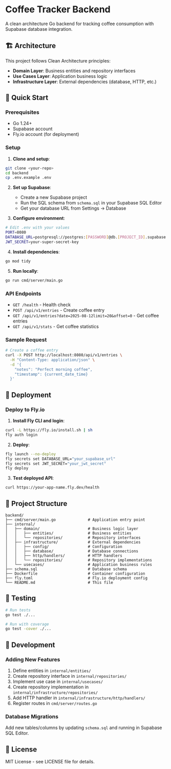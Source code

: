 # Coffee Tracker Backend

A clean architecture Go backend for tracking coffee consumption with Supabase database integration.

## 🏗️ Architecture

This project follows Clean Architecture principles:

- **Domain Layer**: Business entities and repository interfaces
- **Use Cases Layer**: Application business logic
- **Infrastructure Layer**: External dependencies (database, HTTP, etc.)

## 🚀 Quick Start

### Prerequisites

- Go 1.24+
- Supabase account
- Fly.io account (for deployment)

### Setup

1. **Clone and setup**:

```bash
git clone <your-repo>
cd backend
cp .env.example .env
```

2. **Set up Supabase**:

   - Create a new Supabase project
   - Run the SQL schema from `schema.sql` in your Supabase SQL Editor
   - Get your database URL from Settings → Database

3. **Configure environment**:

```bash
# Edit .env with your values
PORT=8080
DATABASE_URL=postgresql://postgres:[PASSWORD]@db.[PROJECT_ID].supabase.co:5432/postgres
JWT_SECRET=your-super-secret-key
```

4. **Install dependencies**:

```bash
go mod tidy
```

5. **Run locally**:

```bash
go run cmd/server/main.go
```

### API Endpoints

- `GET /health` - Health check
- `POST /api/v1/entries` - Create coffee entry
- `GET /api/v1/entries?date=2025-08-12limit=20&offset=0` - Get coffee entries
- `GET /api/v1/stats` - Get coffee statistics

### Sample Request

```bash
# Create a coffee entry
curl -X POST http://localhost:8080/api/v1/entries \
  -H "Content-Type: application/json" \
  -d '{
    "notes": "Perfect morning coffee",
    "timestamp": {current_date_time}
  }'
```

## 🚀 Deployment

### Deploy to Fly.io

1. **Install Fly CLI and login**:

```bash
curl -L https://fly.io/install.sh | sh
fly auth login
```

2. **Deploy**:

```bash
fly launch --no-deploy
fly secrets set DATABASE_URL="your_supabase_url"
fly secrets set JWT_SECRET="your_jwt_secret"
fly deploy
```

3. **Test deployed API**:

```bash
curl https://your-app-name.fly.dev/health
```

## 📁 Project Structure

```
backend/
├── cmd/server/main.go              # Application entry point
├── internal/
│   ├── domain/                     # Business logic layer
│   │   ├── entities/               # Business entities
│   │   └── repositories/           # Repository interfaces
│   ├── infrastructure/             # External dependencies
│   │   ├── config/                 # Configuration
│   │   ├── database/               # Database connections
│   │   ├── http/handlers/          # HTTP handlers
│   │   └── repositories/           # Repository implementations
│   └── usecases/                   # Application business rules
├── schema.sql                      # Database schema
├── Dockerfile                      # Container configuration
├── fly.toml                        # Fly.io deployment config
└── README.md                       # This file
```

## 🧪 Testing

```bash
# Run tests
go test ./...

# Run with coverage
go test -cover ./...
```

## 🔧 Development

### Adding New Features

1. Define entities in `internal/entities/`
2. Create repository interface in `internal/repositories/`
3. Implement use case in `internal/usecases/`
4. Create repository implementation in `internal/infrastructure/repositories/`
5. Add HTTP handler in `internal/infrastructure/http/handlers/`
6. Register routes in `cmd/server/routes.go`

### Database Migrations

Add new tables/columns by updating `schema.sql` and running in Supabase SQL Editor.

## 📝 License

MIT License - see LICENSE file for details.
